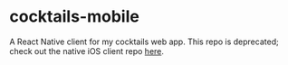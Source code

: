# cocktails-mobile
A React Native client for my cocktails web app. This repo is deprecated; check out the native iOS client repo [here](https://github.com/rubencodes/cocktails).
